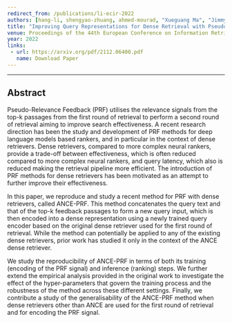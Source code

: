 ```yaml
---
redirect_from: /publications/li-ecir-2022
authors: [hang-li, shengyao-zhuang, ahmed-mourad, "Xueguang Ma", "Jimmy Lin", guido-zuccon]
title: "Improving Query Representations for Dense Retrieval with Pseudo Relevance Feedback: A Reproducibility Study"
venue: Proceedings of the 44th European Conference on Information Retrieval (ECIR 2022)
year: 2022
links:
 - url: https://arxiv.org/pdf/2112.06400.pdf
   name: Download Paper
---
```

---
## Abstract

Pseudo-Relevance Feedback (PRF) utilises the relevance signals from the top-k passages from the first round of retrieval to perform a second round of retrieval aiming to improve search effectiveness. A recent research direction has been the study and development of PRF methods for deep language models based rankers, and in particular in the context of dense retrievers. Dense retrievers, compared to more complex neural rankers, provide a trade-off between effectiveness, which is often reduced compared to more complex neural rankers, and query latency, which also is reduced making the retrieval pipeline more efficient. The introduction of PRF methods for dense retrievers has been motivated as an attempt to further improve their effectiveness.

In this paper, we reproduce and study a recent method for PRF with dense retrievers, called ANCE-PRF. This method concatenates the query text and that of the top-k feedback passages to form a new query input, which is then encoded into a dense representation using a newly trained query encoder based on the original dense retriever used for the first round of retrieval. While the method can potentially be applied to any of the existing dense retrievers, prior work has studied it only in the context of the ANCE dense retriever.

We study the reproducibility of ANCE-PRF in terms of both its training (encoding of the PRF signal) and inference (ranking) steps. We further extend the empirical analysis provided in the original work to investigate the effect of the hyper-parameters that govern the training process and the robustness of the method across these different settings. Finally, we contribute a study of the generalisability of the ANCE-PRF method when dense retrievers other than ANCE are used for the first round of retrieval and for encoding the PRF signal.